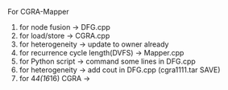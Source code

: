 For CGRA-Mapper

1. for node fusion -> DFG.cpp
2. for load/store -> CGRA.cpp
3. for heterogeneity -> update to owner already
4. for recurrence cycle length(DVFS) -> Mapper.cpp
5. for Python script -> command some lines in DFG.cpp
6. for heterogeneity -> add cout in DFG.cpp (cgra1111.tar SAVE)
7. for 4*4(16*16) CGRA ->
